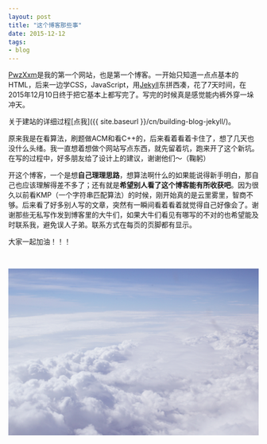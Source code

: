```yaml
---
layout: post
title: "这个博客那些事"
date: 2015-12-12
tags:
- blog
---
```


[PwzXxm](http://www.pwzxxm.com/cn/index.html)是我的第一个网站，也是第一个博客。一开始只知道一点点基本的HTML，后来一边学CSS，JavaScript，用[Jekyll](https://jekyllrb.com/)东拼西凑，花了7天时间，在2015年12月10日终于把它基本上都写完了。写完的时候真是感觉能内裤外穿一垛冲天。

关于建站的详细过程[点我]({{ site.baseurl }}/cn/building-blog-jekyll/)。

原来我是在看算法，刷题做ACM和看C++的，后来看着看着卡住了，想了几天也没什么头绪。我一直想着想做个网站写点东西，就先留着坑，跑来开了这个新坑。在写的过程中，好多朋友给了设计上的建议，谢谢他们～（鞠躬）

开这个博客，一个是想**自己理理思路**，想算法啊什么的如果能说得新手明白，那自己也应该理解得差不多了；还有就是**希望别人看了这个博客能有所收获吧**。因为很久以前看KMP（一个字符串匹配算法）的时候，刚开始真的是云里雾里，智商不够。后来看了好多别人写的文章，突然有一瞬间看着看着就觉得自己好像会了。谢谢那些无私写作发到博客里的大牛们，如果大牛们看见有哪写的不对的也希望能及时联系我，避免误人子弟。联系方式在每页的页脚都有显示。

大家一起加油！！！

<br>

![blog_story](/img/post/blog_story.jpg)